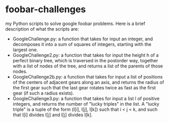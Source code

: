 # foobar-challenges
my Python scripts to solve google foobar problems. Here is a brief description of what the scripts are:
- GoogleChallenge.py: a function that takes for input an integer, and decomposes it into a sum of squares of integers, starting with the largest one.
- GoogleChallenge2.py: a function that takes for input the height h of a perfect binary tree, which is traversed in the postorder way, together with a list of nodes of the tree, and returns a list of the parents of those nodes.
- GoogleChallenge2b.py: a function that takes for input a list of positions of the centers of adjacent gears along an axis, and returns the radius of the first gear such that the last gear rotates twice as fast as the first gear (if such a radius exists). 
- GoogleChallenge3.py: a function that takes for input a list l of positive integers, and returns the number of "lucky triples" in the list. A "lucky triple" is a tuple of the form (l[i], l[j], l[k]) such that i < j < k, and such that l[i] divides l[j] and l[j] divides l[k].
